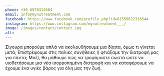 ```yaml
---
phone: +30 6978312684
email: info@mynutreatment.com
facebook: https://www.facebook.com/profile.php?id=61558622316544
instagram: https://www.instagram.com/mynutreatment___/
image: /images/contact/contact.jpg
alt: 
---
```


Σίγουρα μπορούμε απλά να ακολουθήσουμε μια δίαιτα, όμως τι γίνεται μετά; Επιστρέφουμε στις παλιές συνήθειες ή φτιάξαμε την διατροφή μας για πάντα; Μαζί, θα μάθουμε πώς να τρεφόμαστε σωστά ώστε να υιοθετήσουμε μια νέα ισορροπημένη διατροφή και να καταφέρουμε να έχουμε ένα υγιές βάρος για όλη μας την ζωή.